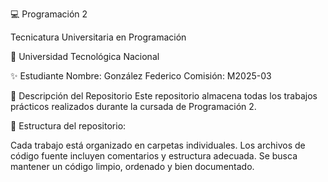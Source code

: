 💻 Programación 2

Tecnicatura Universitaria en Programación

📍 Universidad Tecnológica Nacional

✨ Estudiante
Nombre: González Federico
Comisión: M2025-03

📂 Descripción del Repositorio
Este repositorio almacena todas los trabajos prácticos realizados durante la cursada de Programación 2.

📌 Estructura del repositorio:

Cada trabajo está organizado en carpetas individuales.
Los archivos de código fuente incluyen comentarios y estructura adecuada.
Se busca mantener un código limpio, ordenado y bien documentado.
